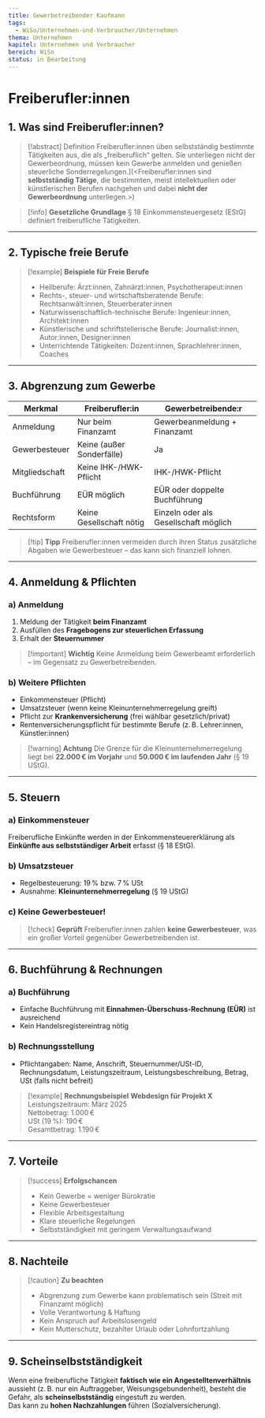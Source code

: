 ```yaml
---
title: Gewerbetreibender Kaufmann
tags:
  - WiSo/Unternehmen-und-Verbraucher/Unternehmen
thema: Unternehmen
kapitel: Unternehmen und Verbraucher
bereich: WiSo
status: in Bearbeitung
---
```

# Freiberufler:innen

## 1. Was sind Freiberufler:innen?

> [!abstract] Definition
> Freiberufler:innen üben selbstständig bestimmte Tätigkeiten aus, die als „freiberuflich“ gelten. Sie unterliegen nicht der Gewerbeordnung, müssen kein Gewerbe anmelden und genießen steuerliche Sonderregelungen.](<Freiberufler:innen sind **selbstständig Tätige**, die bestimmten, meist intellektuellen oder künstlerischen Berufen nachgehen und dabei **nicht der Gewerbeordnung** unterliegen.>)

> [!info] **Gesetzliche Grundlage**  § 18 Einkommensteuergesetz (EStG) definiert freiberufliche Tätigkeiten.

---

## 2. Typische freie Berufe

> [!example] **Beispiele für Freie Berufe**
> - Heilberufe: Ärzt:innen, Zahnärzt:innen, Psychotherapeut:innen  
> - Rechts-, steuer- und wirtschaftsberatende Berufe: Rechtsanwält:innen, Steuerberater:innen  
> - Naturwissenschaftlich-technische Berufe: Ingenieur:innen, Architekt:innen  
> - Künstlerische und schriftstellerische Berufe: Journalist:innen, Autor:innen, Designer:innen  
> - Unterrichtende Tätigkeiten: Dozent:innen, Sprachlehrer:innen, Coaches

---

## 3. Abgrenzung zum Gewerbe

| Merkmal                  | Freiberufler:in                          | Gewerbetreibende:r                     |
|--------------------------|------------------------------------------|----------------------------------------|
| Anmeldung                | Nur beim Finanzamt                       | Gewerbeanmeldung + Finanzamt           |
| Gewerbesteuer            | Keine (außer Sonderfälle)               | Ja                                     |
| Mitgliedschaft           | Keine IHK-/HWK-Pflicht                   | IHK-/HWK-Pflicht                       |
| Buchführung              | EÜR möglich                              | EÜR oder doppelte Buchführung          |
| Rechtsform               | Keine Gesellschaft nötig                 | Einzeln oder als Gesellschaft möglich  |

> [!tip] **Tipp**
> Freiberufler:innen vermeiden durch ihren Status zusätzliche Abgaben wie Gewerbesteuer – das kann sich finanziell lohnen.

---

## 4. Anmeldung & Pflichten

### a) Anmeldung

1. Meldung der Tätigkeit **beim Finanzamt**
2. Ausfüllen des **Fragebogens zur steuerlichen Erfassung**
3. Erhalt der **Steuernummer**

> [!important] **Wichtig**
> Keine Anmeldung beim Gewerbeamt erforderlich – im Gegensatz zu Gewerbetreibenden.

### b) Weitere Pflichten

- Einkommensteuer (Pflicht)
- Umsatzsteuer (wenn keine Kleinunternehmerregelung greift)
- Pflicht zur **Krankenversicherung** (frei wählbar gesetzlich/privat)
- Rentenversicherungspflicht für bestimmte Berufe (z. B. Lehrer:innen, Künstler:innen)

> [!warning] **Achtung**
> Die Grenze für die Kleinunternehmerregelung liegt bei **22.000 € im Vorjahr** und **50.000 € im laufenden Jahr** (§ 19 UStG).

---

## 5. Steuern

### a) Einkommensteuer

Freiberufliche Einkünfte werden in der Einkommensteuererklärung als **Einkünfte aus selbstständiger Arbeit** erfasst (§ 18 EStG).

### b) Umsatzsteuer

- Regelbesteuerung: 19 % bzw. 7 % USt
- Ausnahme: **Kleinunternehmerregelung** (§ 19 UStG)

### c) Keine Gewerbesteuer!

> [!check] **Geprüft**
> Freiberufler:innen zahlen **keine Gewerbesteuer**, was ein großer Vorteil gegenüber Gewerbetreibenden ist.

---

## 6. Buchführung & Rechnungen

### a) Buchführung

- Einfache Buchführung mit **Einnahmen-Überschuss-Rechnung (EÜR)** ist ausreichend
- Kein Handelsregistereintrag nötig

### b) Rechnungsstellung

- Pflichtangaben: Name, Anschrift, Steuernummer/USt-ID, Rechnungsdatum, Leistungszeitraum, Leistungsbeschreibung, Betrag, USt (falls nicht befreit)

> [!example] **Rechnungsbeispiel**
> **Webdesign für Projekt X**  
> Leistungszeitraum: März 2025  
> Nettobetrag: 1.000 €  
> USt (19 %): 190 €  
> Gesamtbetrag: 1.190 €

---

## 7. Vorteile

> [!success] **Erfolgschancen**
> - Kein Gewerbe = weniger Bürokratie  
> - Keine Gewerbesteuer  
> - Flexible Arbeitsgestaltung  
> - Klare steuerliche Regelungen  
> - Selbstständigkeit mit geringem Verwaltungsaufwand

---

## 8. Nachteile

> [!caution] **Zu beachten**
> - Abgrenzung zum Gewerbe kann problematisch sein (Streit mit Finanzamt möglich)  
> - Volle Verantwortung & Haftung  
> - Kein Anspruch auf Arbeitslosengeld  
> - Kein Mutterschutz, bezahlter Urlaub oder Lohnfortzahlung

---

## 9. Scheinselbstständigkeit

Wenn eine freiberufliche Tätigkeit **faktisch wie ein Angestelltenverhältnis** aussieht (z. B. nur ein Auftraggeber, Weisungsgebundenheit), besteht die Gefahr, als **scheinselbstständig** eingestuft zu werden.  
Das kann zu **hohen Nachzahlungen** führen (Sozialversicherung).
